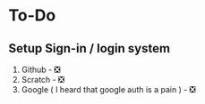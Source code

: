 # To-Do

## Setup Sign-in / login system
  1. Github - ❎
  2. Scratch - ❎
  3. Google ( I heard that google auth is a pain ) - ❎

